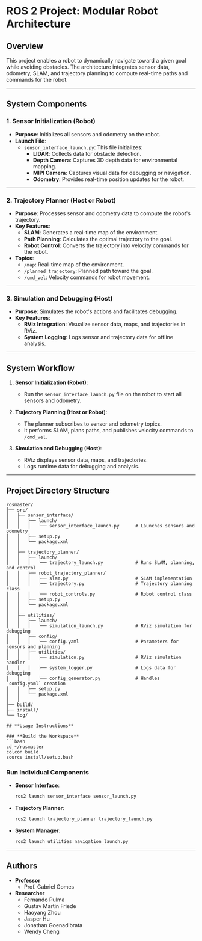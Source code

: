 # ROS 2 Project: Modular Robot Architecture

## **Overview**
This project enables a robot to dynamically navigate toward a given goal while avoiding obstacles. The architecture integrates sensor data, odometry, SLAM, and trajectory planning to compute real-time paths and commands for the robot.

---

## **System Components**

### **1. Sensor Initialization (Robot)**
- **Purpose**: Initializes all sensors and odometry on the robot.
- **Launch File**:
  - `sensor_interface_launch.py`: This file initializes:
    - **LIDAR**: Collects data for obstacle detection.
    - **Depth Camera**: Captures 3D depth data for environmental mapping.
    - **MIPI Camera**: Captures visual data for debugging or navigation.
    - **Odometry**: Provides real-time position updates for the robot.

---

### **2. Trajectory Planner (Host or Robot)**
- **Purpose**: Processes sensor and odometry data to compute the robot's trajectory.
- **Key Features**:
  - **SLAM**: Generates a real-time map of the environment.
  - **Path Planning**: Calculates the optimal trajectory to the goal.
  - **Robot Control**: Converts the trajectory into velocity commands for the robot.
- **Topics**:
  - `/map`: Real-time map of the environment.
  - `/planned_trajectory`: Planned path toward the goal.
  - `/cmd_vel`: Velocity commands for robot movement.

---

### **3. Simulation and Debugging (Host)**
- **Purpose**: Simulates the robot's actions and facilitates debugging.
- **Key Features**:
  - **RViz Integration**: Visualize sensor data, maps, and trajectories in RViz.
  - **System Logging**: Logs sensor and trajectory data for offline analysis.

---

## **System Workflow**

1. **Sensor Initialization (Robot)**:
   - Run the `sensor_interface_launch.py` file on the robot to start all sensors and odometry.

2. **Trajectory Planning (Host or Robot)**:
   - The planner subscribes to sensor and odometry topics.
   - It performs SLAM, plans paths, and publishes velocity commands to `/cmd_vel`.

3. **Simulation and Debugging (Host)**:
   - RViz displays sensor data, maps, and trajectories.
   - Logs runtime data for debugging and analysis.

---

## **Project Directory Structure**
```plaintext
rosmaster/
├── src/
│   ├── sensor_interface/
│   │   ├── launch/
│   │   │   └── sensor_interface_launch.py      # Launches sensors and odometry
│   │   ├── setup.py
│   │   └── package.xml
│   │
│   ├── trajectory_planner/
│   │   ├── launch/
│   │   │   └── trajectory_launch.py            # Runs SLAM, planning, and control
│   │   ├── robot_trajectory_planner/
│   │   │   ├── slam.py                         # SLAM implementation
│   │   │   ├── trajectory.py                   # Trajectory planning class
│   │   │   └── robot_controls.py               # Robot control class
│   │   ├── setup.py
│   │   └── package.xml
│   │
│   ├── utilities/
│   │   ├── launch/
│   │   │   └── simulation_launch.py            # RViz simulation for debugging
│   │   ├── config/
│   │   │   └── config.yaml                     # Parameters for sensors and planning
│   │   ├── utilities/
│   │   │   ├── simulation.py                   # RViz simulation handler
│   │   │   ├── system_logger.py                # Logs data for debugging
│   │   │   └── config_generator.py             # Handles `config.yaml` creation
│   │   ├── setup.py
│   │   └── package.xml
│   │
├── build/
├── install/
└── log/

## **Usage Instructions**

### **Build the Workspace**
```bash
cd ~/rosmaster
colcon build
source install/setup.bash
```

### **Run Individual Components**
- **Sensor Interface**:
  ```bash
  ros2 launch sensor_interface sensor_launch.py
  ```
- **Trajectory Planner**:
  ```bash
  ros2 launch trajectory_planner trajectory_launch.py
  ```
- **System Manager**:
  ```bash
  ros2 launch utilities navigation_launch.py
  ```
---

## **Authors**
- **Professor**
    - Prof. Gabriel Gomes
- **Researcher**
    - Fernando Pulma
    - Gustav Martin Friede
    - Haoyang Zhou
    - Jasper Hu
    - Jonathan Goenadibrata
    - Wendy Cheng